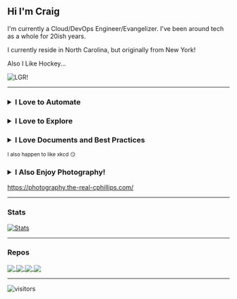## Hi I'm Craig

I'm currently a Cloud/DevOps Engineer/Evangelizer.  I've been around tech as a whole for 20ish years.

I currently reside in North Carolina, but originally from New York!  

Also I Like Hockey...  

![LGR!](https://i.imgur.com/jI38Z9o.png)

---

### <details><summary>I Love to Automate</summary>![https://xkcd.com/1319/](https://imgs.xkcd.com/comics/automation.png)</details>

### <details><summary>I Love to Explore</summary>![https://xkcd.com/1232/](https://imgs.xkcd.com/comics/realistic_criteria.png)</details>

### <details><summary>I Love Documents and Best Practices</summary>![https://xkcd.com/927/](https://imgs.xkcd.com/comics/standards.png)</details>

<sub>I also happen to like xkcd 😏</sub>

### <details><summary>I Also Enjoy Photography!</summary>[![Repo Card](https://github-readme-stats-the-real-cphillips.vercel.app//api/pin/?username=the-real-cphillips&repo=photography&show_icons=true&theme=dark)](https://github.com/the-real-cphillips/photography)

https://photography.the-real-cphillips.com/
</details>

---

### Stats

[![Stats](https://github-readme-stats-the-real-cphillips.vercel.app/api/?username=the-real-cphillips&show_icons=true&theme=dark&include_all_commits=true&count_private=true)](https://github.com/the-real-cphillips/github-readme-stats)

---

### Repos
<a href="https://github.com/the-real-cphillips/config">
  <img align="center" src="https://github-readme-stats-the-real-cphillips.vercel.app/api/pin/?username=the-real-cphillips&repo=config&theme=dark&show_icons=true" />
</a>
<a href="https://github.com/the-real-cphillips/dotfiles">
  <img align="center" src="https://github-readme-stats-the-real-cphillips.vercel.app/api/pin/?username=the-real-cphillips&repo=dotfiles&theme=dark&show_icons=true" />
</a>
<a href="https://github.com/the-real-cphillips/workstation-bootstrap">
  <img align="center" src="https://github-readme-stats-the-real-cphillips.vercel.app/api/pin/?username=the-real-cphillips&repo=workstation-bootstrap&theme=dark&show_icons=true" />
</a>
<a href="https://github.com/the-real-cphillips/aws-python-tools">
  <img align="center" src="https://github-readme-stats-the-real-cphillips.vercel.app/api/pin/?username=the-real-cphillips&repo=aws-python-tools&theme=dark&show_icons=true" />
</a>

---

![visitors](https://visitor-badge.laobi.icu/badge?page_id=the-real-cphillips.the-real-cphillips&right_color=red&left_color=black)
<!--
**the-real-cphillips/the-real-cphillips** is a ✨ _special_ ✨ repository because its `README.md` (this file) appears on your GitHub profile.

Here are some ideas to get you started:

- 🔭 I’m currently working on ...
- 🌱 I’m currently learning ...
- 👯 I’m looking to collaborate on ...
- 🤔 I’m looking for help with ...
- 💬 Ask me about ...
- 📫 How to reach me: ...
- 😄 Pronouns: ...
- ⚡ Fun fact: ...
-->
